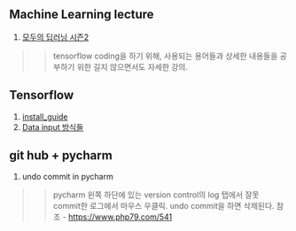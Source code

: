 ## Machine Learning lecture
1. [모두의 딥러닝 시즌2](https://deeplearningzerotoall.github.io/season2/)
>> tensorflow coding을 하기 위해, 사용되는 용어들과 상세한 내용들을 공부하기 위한 길지 않으면서도 자세한 강의.
## Tensorflow
1. [install_guide](INSTALL.md)
2. [Data input 방식들](https://www.tensorflow.org/guide/data#top_of_page)
##  git hub + pycharm
1. undo commit in pycharm
>> pycharm 왼쪽 하단에 있는 version control의 log 탭에서 잘못 commit한 로그에서 마우스 우클릭.
undo commit을 하면 삭제된다.
 참조 - https://www.php79.com/541
